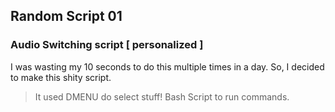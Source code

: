 ## Random Script 01

### Audio Switching script [ personalized ]

I was wasting my 10 seconds to do this multiple times in a day.
So, I decided to make this shity script.

> It used DMENU do select stuff!
> Bash Script to run commands.
